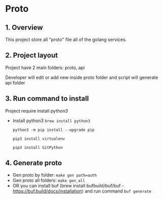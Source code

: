 # Proto

## 1. Overview
This project store all "proto" file all of the golang services.

## 2. Project layout
Project have 2 main folders: proto, api

Developer will edit or add new inside proto folder and script will generate api folder

## 3. Run command to install
Project require install python3
- Install python3
  ```brew install python3```

  ```python3 -m pip install --upgrade pip```

  ```pip3 install virtualenv```

  ```pip3 install GitPython```
## 4. Generate proto
  - Gen proto by folder: ```make gen path=auth```
  - Gen proto all folders: ```make gen_all```
  - OR you can install buf (brew install bufbuild/buf/buf - https://buf.build/docs/installation) and run command ```buf generate```